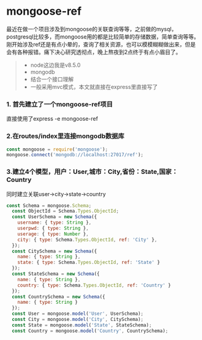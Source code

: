 # mongoose-ref
最近在做一个项目涉及到mongoose的关联查询等等，之前做的mysql，postgresql比较多，而mongoose用的都是比较简单的存储数据，简单查询等等。
刚开始涉及ref还是有点小晕的，查询了相关资源，也可以模模糊糊做出来，但是会有各种报错。痛下决心研究透彻点，晚上熬夜到2点终于有点小眉目了。
> * node这边我是v8.5.0
> * mongodb
> * 结合一个接口理解
> * 一般采用mvc模式，本文就直接在express里直接写了
### 1. 首先建立了一个mongoose-ref项目
直接使用了express -e mongoose-ref
### 2.在routes/index里连接mongodb数据库
```js
const mongoose = require('mongoose');
mongoose.connect('mongodb://localhost:27017/ref');
```
### 3.建立4个模型，用户：User,城市：City,省份：State,国家：Country
同时建立关联user->city->state->country
```js
const Schema = mongoose.Schema;
  const ObjectId = Schema.Types.ObjectId;
  const UserSchema = new Schema({
    username: { type: String },
    userpwd: { type: String },
    userage: { type: Number },
    city: { type: Schema.Types.ObjectId, ref: 'City' },
  });
  const CitySchema = new Schema({
    name: { type: String },
    state: { type: Schema.Types.ObjectId, ref: 'State' }
  });
  const StateSchema = new Schema({
    name: { type: String },
    country: { type: Schema.Types.ObjectId, ref: 'Country' }
  });
  const CountrySchema = new Schema({
    name: { type: String }
  });
  const User = mongoose.model('User', UserSchema);
  const City = mongoose.model('City', CitySchema);
  const State = mongoose.model('State', StateSchema);
  const Country = mongoose.model('Country', CountrySchema);
```
    
